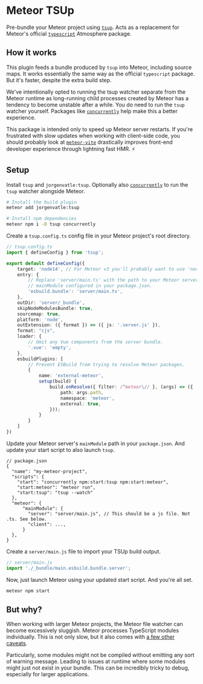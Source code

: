 # Meteor TSUp
Pre-bundle your Meteor project using [`tsup`](https://github.com/egoist/tsup#tsup). Acts as a replacement for Meteor's
official [`typescript`](https://guide.meteor.com/build-tool#typescript) Atmosphere package.

## How it works
This plugin feeds a bundle produced by `tsup` into Meteor, including source maps. It works essentially the same way as
the official `typescript` package. But it's faster, despite the extra build step.

We've intentionally opted to running the tsup watcher separate from the Meteor runtime as long-running child processes
created by Meteor has a tendency to become unstable after a while. You do need to run the `tsup` watcher yourself.
Packages like [`concurrently`](https://github.com/open-cli-tools/concurrently) help make this a better experience.

This package is intended only to speed up Meteor server restarts. If you're frustrated with slow updates when working
with client-side code, you should probably look at [`meteor-vite`](https://github.com/JorgenVatle/meteor-vite) 
drastically improves front-end developer experience through lightning fast HMR. ⚡ 

## Setup
Install `tsup` and `jorgenvatle:tsup`. Optionally also [`concurrently`](https://github.com/open-cli-tools/concurrently)
to run the `tsup` watcher alongside Meteor.

```sh
# Install the build plugin
meteor add jorgenvatle:tsup

# Install npm dependencies
meteor npm i -D tsup concurrently
```

Create a `tsup.config.ts` config file in your Meteor project's root directory. 
```ts
// tsup.config.ts
import { defineConfig } from 'tsup';

export default defineConfig({
    target: 'node14', // For Meteor v3 you'll probably want to use 'node21'
    entry: {
        // Replace 'server/main.ts' with the path to your Meteor server's 
        // mainModule configured in your package.json.
        'esbuild.bundle': 'server/main.ts', 
    },
    outDir: 'server/_bundle',
    skipNodeModulesBundle: true,
    sourcemap: true,
    platform: 'node',
    outExtension: ({ format }) => ({ js: '.server.js' }),
    format: "cjs",
    loader: {
        // Omit any Vue components from the server bundle.
        '.vue': 'empty',
    },
    esbuildPlugins: [
        // Prevent ESBuild from trying to resolve Meteor packages.
        {
            name: 'external-meteor',
            setup(build) {
                build.onResolve({ filter: /^meteor\// }, (args) => ({
                    path: args.path,
                    namespace: 'meteor',
                    external: true,
                }));
            }
        }
    ]
})
```

Update your Meteor server's `mainModule` path in your `package.json`. And update your start script to also launch `tsup`.
```json5
// package.json
{
  "name": "my-meteor-project",
  "scripts": {
    "start": "concurrently npm:start:tsup npm:start:meteor",
    "start:meteor": "meteor run",
    "start:tsup": "tsup --watch"
  },
  "meteor": {
      "mainModule": {
        "server": "server/main.js", // This should be a js file. Not .ts. See below.
        "client": ...,
      }
  },
}
```

Create a `server/main.js` file to import your TSUp build output.

```js
// server/main.js
import './_bundle/main.esbuild.bundle.server';
```

Now, just launch Meteor using your updated start script. And you're all set.
```sh
meteor npm start
```

## But why?
When working with larger Meteor projects, the Meteor file watcher can become excessively sluggish. Meteor processes
TypeScript modules individually. This is not only slow, but it also comes with 
[a few other caveats](https://github.com/meteor/meteor/tree/devel/packages/typescript#supported-typescript-features).

Particularly, some modules might not be compiled without emitting any sort of warning message. Leading to issues at 
runtime where some modules might just not exist in your bundle. This can be incredibly tricky to debug, especially for
larger applications.